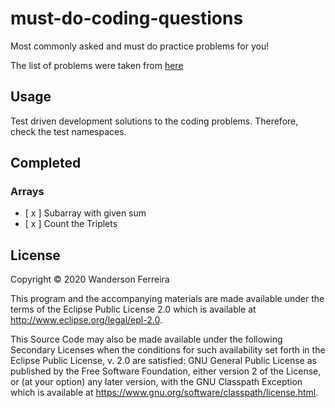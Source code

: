 # must-do-coding-questions

Most commonly asked and must do practice problems for you!

The list of problems were taken from [here](https://www.geeksforgeeks.org/must-do-coding-questions-for-companies-like-amazon-microsoft-adobe/#arrays)


## Usage

Test driven development solutions to the coding problems. Therefore, check the test namespaces.

## Completed

### Arrays

- [ x ] Subarray with given sum
- [ x ] Count the Triplets


## License

Copyright © 2020 Wanderson Ferreira

This program and the accompanying materials are made available under the
terms of the Eclipse Public License 2.0 which is available at
http://www.eclipse.org/legal/epl-2.0.

This Source Code may also be made available under the following Secondary
Licenses when the conditions for such availability set forth in the Eclipse
Public License, v. 2.0 are satisfied: GNU General Public License as published by
the Free Software Foundation, either version 2 of the License, or (at your
option) any later version, with the GNU Classpath Exception which is available
at https://www.gnu.org/software/classpath/license.html.
